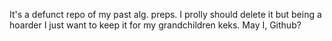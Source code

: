 It's a defunct repo of my past alg. preps. I prolly should delete it but being a hoarder I just want to keep it for my grandchildren keks. May I, Github?
